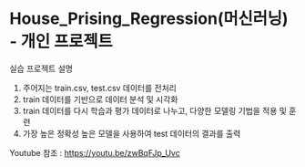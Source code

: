 # House_Prising_Regression(머신러닝) - 개인 프로젝트

실습 프로젝트 설명 
1. 주어지는 train.csv, test.csv 데이터를 전처리<br>
2. train 데이터를 기반으로 데이터 분석 및 시각화<br>
3. train 데이터를 다시 학습과 평가 데이터로 나누고, 다양한 모델링 기법을 적용 및 훈련<br>
4. 가장 높은 정확성 높은 모델을 사용하여 test 데이터의 결과를 출력<br>

Youtube 참조 : https://youtu.be/zwBqFJp_Uvc
